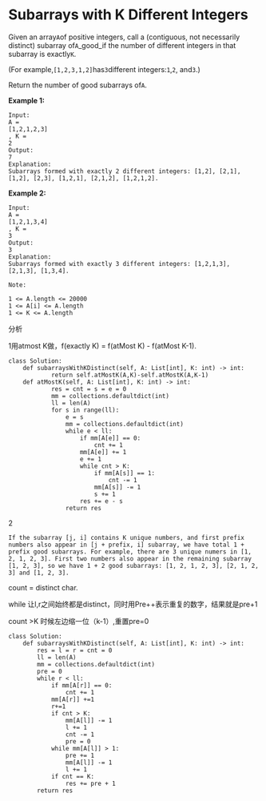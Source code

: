 # Subarrays with K Different Integers

Given an array`A`of positive integers, call a \(contiguous, not necessarily distinct\) subarray of`A`\_good\_if the number of different integers in that subarray is exactly`K`.

\(For example,`[1,2,3,1,2]`has`3`different integers:`1`,`2`, and`3`.\)

Return the number of good subarrays of`A`.

**Example 1:**

```text
Input: 
A = 
[1,2,1,2,3]
, K = 
2
Output: 
7
Explanation: 
Subarrays formed with exactly 2 different integers: [1,2], [2,1], [1,2], [2,3], [1,2,1], [2,1,2], [1,2,1,2].
```

**Example 2:**

```text
Input: 
A = 
[1,2,1,3,4]
, K = 
3
Output: 
3
Explanation: 
Subarrays formed with exactly 3 different integers: [1,2,1,3], [2,1,3], [1,3,4].
```

```text
Note:

1 <= A.length <= 20000
1 <= A[i] <= A.length
1 <= K <= A.length
```

分析

1用atmost K做，f\(exactly K\) = f\(atMost K\) - f\(atMost K-1\).

```text
class Solution:
    def subarraysWithKDistinct(self, A: List[int], K: int) -> int:      
            return self.atMostK(A,K)-self.atMostK(A,K-1)
    def atMostK(self, A: List[int], K: int) -> int:
            res = cnt = s = e = 0
            mm = collections.defaultdict(int)
            ll = len(A)
            for s in range(ll):  
                e = s
                mm = collections.defaultdict(int)
                while e < ll:                
                    if mm[A[e]] == 0:
                        cnt += 1
                    mm[A[e]] += 1
                    e += 1
                    while cnt > K:
                        if mm[A[s]] == 1:
                            cnt -= 1
                        mm[A[s]] -= 1
                        s += 1
                    res += e - s
                return res
```

2

```text
If the subarray [j, i] contains K unique numbers, and first prefix numbers also appear in [j + prefix, i] subarray, we have total 1 + prefix good subarrays. For example, there are 3 unique numers in [1, 2, 1, 2, 3]. First two numbers also appear in the remaining subarray [1, 2, 3], so we have 1 + 2 good subarrays: [1, 2, 1, 2, 3], [2, 1, 2, 3] and [1, 2, 3].
```

count = distinct char.

while 让l,r之间始终都是distinct，同时用Pre++表示重复的数字，结果就是pre+1

count &gt;K 时候左边缩一位（k-1）,重置pre=0

```text
class Solution:
    def subarraysWithKDistinct(self, A: List[int], K: int) -> int:  
        res = l = r = cnt = 0
        ll = len(A)
        mm = collections.defaultdict(int)
        pre = 0
        while r < ll:
            if mm[A[r]] == 0:
                cnt += 1
            mm[A[r]] +=1
            r+=1
            if cnt > K:
                mm[A[l]] -= 1
                l += 1
                cnt -= 1
                pre = 0
            while mm[A[l]] > 1:
                pre += 1
                mm[A[l]] -= 1
                l += 1
            if cnt == K:
                res += pre + 1
        return res
```

